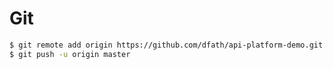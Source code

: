 # Git
```bash
$ git remote add origin https://github.com/dfath/api-platform-demo.git
$ git push -u origin master
```
